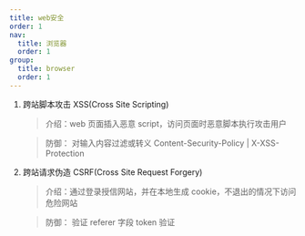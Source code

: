 ```yaml
---
title: web安全
order: 1
nav:
  title: 浏览器
  order: 1
group:
  title: browser
  order: 1
---
```


1. 跨站脚本攻击 XSS(Cross Site Scripting)

   > 介绍：web 页面插入恶意 script，访问页面时恶意脚本执行攻击用户

   > 防御： 
      > 对输入内容过滤或转义
      > Content-Security-Policy | X-XSS-Protection

2. 跨站请求伪造 CSRF(Cross Site Request Forgery)

   > 介绍：通过登录授信网站，并在本地生成 cookie，不退出的情况下访问危险网站

   > 防御：
     > 验证 referer 字段
     > token 验证
